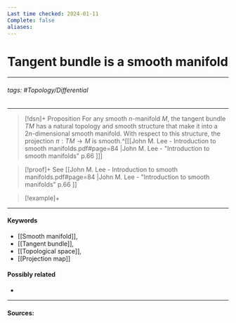 ```yaml
---
Last time checked: 2024-01-11
Complete: false
aliases:
---
```

# Tangent bundle is a smooth manifold
***
###### tags: #Topology/Differential 
***
>[!dsn]+ Proposition
>For any smooth $n$-manifold $M$, the tangent bundle $TM$ has a natural topology and smooth structure that make it into a $2n$-dimensional smooth manifold. With respect to this structure, the projection $\pi:TM\to M$ is smooth.^[[[John M. Lee - Introduction to smooth manifolds.pdf#page=84 |John M. Lee - "Introduction to smooth manifolds" p.66 ]]]

>[!proof]+
>See [[John M. Lee - Introduction to smooth manifolds.pdf#page=84 |John M. Lee - "Introduction to smooth manifolds" p.66 ]]

>[!example]+ 
>
***
#### Keywords
- [[Smooth manifold]],
- [[Tangent bundle]],
- [[Topological space]],
- [[Projection map]]
#### Possibly related
- 
***
#### Sources: